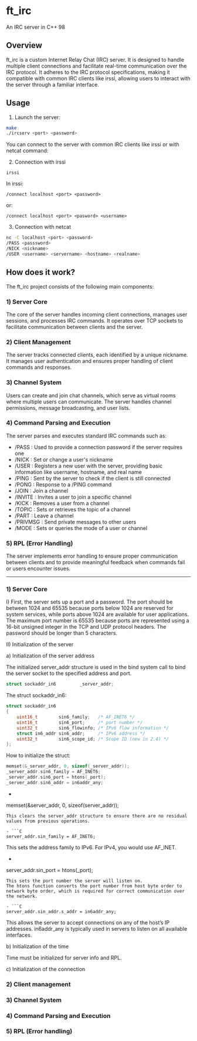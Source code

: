 # ft_irc

An IRC server in C++ 98

## Overview 

ft_irc is a custom Internet Relay Chat (IRC) server. It is designed to handle multiple client connections and facilitate real-time communication over the IRC protocol. It adheres to the IRC protocol specifications, making it compatible with common IRC clients like irssi, allowing users to interact with the server through a familiar interface.

## Usage

1) Launch the server: 

```bash
make
./ircserv <port> <password> 
```
You can connect to the server with common IRC clients like irssi or with netcat command: 

2) Connection with irssi

```irssi
irssi
```
In irssi: 

```irssi
/connect localhost <port> <password> 
```
or: 

```irssi
/connect localhost <port> <pasword> <username>
```

3) Connection with netcat

```bash
nc -C localhost <port> <password>
/PASS <passsword>
/NICK <nickname>
/USER <username> <servername> <hostname> <realname>
```
## How does it work?

The ft_irc project consists of the following main components:

### 1) Server Core
The core of the server handles incoming client connections, manages user sessions, and processes IRC commands. It operates over TCP sockets to facilitate communication between clients and the server.

### 2) Client Management
The server tracks connected clients, each identified by a unique nickname. It manages user authentication and ensures proper handling of client commands and responses.

### 3) Channel System
Users can create and join chat channels, which serve as virtual rooms where multiple users can communicate. The server handles channel permissions, message broadcasting, and user lists.

### 4) Command Parsing and Execution
The server parses and executes standard IRC commands such as:

- /PASS : Used to provide a connection password if the server requires one
- /NICK : Set or change a user's nickname
- /USER : Registers a new user with the server, providing basic information like  username, hostname, and real name
- /PING : Sent by the server to check if the client is still connected
- /PONG : Response to a /PING command
- /JOIN : Join a channel
- /INVITE : Invites a user to join a specific channel
- /KICK : Removes a user from a channel
- /TOPIC : Sets or retrieves the topic of a channel
- /PART : Leave a channel
- /PRIVMSG : Send private messages to other users
- /MODE : Sets or queries the mode of a user or channel

### 5) RPL (Error Handling)
The server implements error handling to ensure proper communication between clients and to provide meaningful feedback when commands fail or users encounter issues.

----------------------------------------------------------------------------------------------------------------------------------

### 1) Server Core

I) First, the server sets up a port and a password. The port should be between 1024 and 65535 because ports below 1024 are reserved for system services, while ports above 1024 are available for user applications. The maximum port number is 65535 because ports are represented using a 16-bit unsigned integer in the TCP and UDP protocol headers. The password should be longer than 5 characters.

II) Initialization of the server

a) Initialization of the server address

The initialized server_addr structure is used in the bind system call to bind the server socket to the specified address and port.

```C
struct sockaddr_in6			_server_addr;
```

The struct sockaddr_in6: 

```C
struct sockaddr_in6 
{
    uint16_t        sin6_family;   /* AF_INET6 */
    uint16_t        sin6_port;     /* port number */
    uint32_t        sin6_flowinfo; /* IPv6 flow information */
    struct in6_addr sin6_addr;     /* IPv6 address */
    uint32_t        sin6_scope_id; /* Scope ID (new in 2.4) */
};
```

How to initialize the struct: 

```C
memset(&_server_addr, 0, sizeof(_server_addr));
_server_addr.sin6_family = AF_INET6;
_server_addr.sin6_port = htons(_port);
_server_addr.sin6_addr = in6addr_any;
```

- ```C
memset(&server_addr, 0, sizeof(server_addr));
```
This clears the server_addr structure to ensure there are no residual values from previous operations.

- ```C
server_addr.sin_family = AF_INET6;
```
This sets the address family to IPv6. For IPv4, you would use AF_INET.

- ```C
server_addr.sin_port = htons(_port);
```
This sets the port number the server will listen on. 
The htons function converts the port number from host byte order to network byte order, which is required for correct communication over the network.

- ```C
server_addr.sin_addr.s_addr = in6addr_any;
```
This allows the server to accept connections on any of the host’s IP addresses. in6addr_any is typically used in servers to listen on all available interfaces.

b) Initialization of the time

Time must be initialized for server info and RPL.

c) Initialization of the connection




### 2) Client management

### 3) Channel System

### 4) Command Parsing and Execution

### 5) RPL (Error handling)



